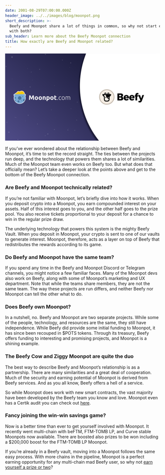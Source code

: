 ```yaml
---
date: 2001-08-29T07:00:00.000Z
header_image: ../../images/blog/moonpot.png
short_description: >-
  Beefy and Moonpot share a lot of things in common, so why not start earning
  with both?
sub_header: Learn more about the Beefy Moonpot connection
title: How exactly are Beefy and Moonpot related?
---
```

![](../../images/blog/moonpot.png)

If you’ve ever wondered about the relationship between Beefy and Moonpot, it’s time to set the record straight. The ties between the projects run deep, and the technology that powers them shares a lot of similarities. Much of the Moonpot team even works on Beefy too. But what does that officially mean? Let’s take a deeper look at the points above and get to the bottom of the Beefy Moonpot connection.

### Are Beefy and Moonpot technically related?

If you’re not familiar with Moonpot, let’s briefly dive into how it works. When you deposit crypto into a Moonpot, you earn compounded interest on your assets. Half of this interest goes to you, and the other half goes to the prize pool. You also receive tickets proportional to your deposit for a chance to win in the regular prize draw.

The underlying technology that powers this system is the mighty Beefy Vault. When you deposit in Moonpot, your crypto is sent to one of our vaults to generate interest. Moonpot, therefore, acts as a layer on top of Beefy that redistributes the rewards according to its game.

### Do Beefy and Moonpot have the same team?

If you spend any time in the Beefy and Moonpot Discord or Telegram channels, you might notice a few familiar faces. Many of the Moonpot devs also work on Beefy, along with some of Moonpot’s marketing and UX department. Note that while the teams share members, they are not the same team. The way these projects are run differs, and neither Beefy nor Moonpot can tell the other what to do.

### Does Beefy own Moonpot?

In a nutshell, no. Beefy and Moonpot are two separate projects. While some of the people, technology, and resources are the same, they still have independence. While Beefy did provide some initial funding to Moonpot, it has since been recouped in $POTS tokens. Through its treasury, Beefy offers funding to interesting and promising projects, and Moonpot is a shining example.

### The Beefy Cow and Ziggy Moonpot are quite the duo

The best way to describe Beefy and Moonpot’s relationship is as a partnership. There are many similarities and a great deal of cooperation. Much of the security and earning potential of Moonpot is derived from Beefy services. And as you all know, Beefy offers a hell of a service.

So while Moonpot does work with new smart contracts, the vast majority have been developed by the Beefy team you know and love. Moonpot even has a Certik audit you can check out [here](https://www.certik.com/projects/moonpot).

### Fancy joining the win-win savings game?

Now is a better time than ever to get yourself involved with Moonpot. It recently went multi-chain with beFTM, FTM-TOMB LP, and Curve stable Moonpots now available. There are boosted also prizes to be won including a $200,000 boost for the FTM-TOMB LP Moonpot.

If you’re already in a Beefy vault, moving into a Moonpot follows the same easy process. With more chains in the pipeline, Moonpot is a perfect earning opportunity for any multi-chain mad Beefy user, so why not [earn yourself a prize or two](https://play.moonpot.com/#/moonpots)?
